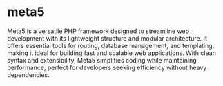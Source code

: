 <h1> meta5 </h1>
Meta5 is a versatile PHP framework designed to streamline web development with its lightweight structure and modular architecture. It offers essential tools for routing, database management, and templating, making it ideal for building fast and scalable web applications. With clean syntax and extensibility, Meta5 simplifies coding while maintaining performance, perfect for developers seeking efficiency without heavy dependencies.

